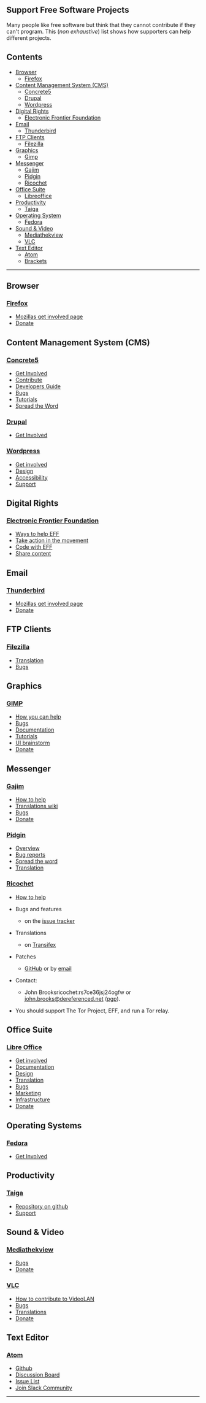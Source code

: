 ## Support Free Software Projects  

Many people like free software but think that they cannot contribute if they can't program. This (*non exhaustive*) list shows how supporters can help different projects.

## Contents

  - [Browser](#browser)
    - [Firefox](#firefox)
  - [Content Management System (CMS)](#content-management-system-cms)
    - [Concrete5](#concrete5)
    - [Drupal](#drupal)
    - [Wordpress](#wordpress)
  - [Digital Rights](#digital-rights)
    - [Electronic Frontier Foundation](#electronic-frontier-foundation)
  - [Email](#email)
    - [Thunderbird](#thunderbird)
  - [FTP Clients](#ftp-clients)
    - [Filezilla](#filezilla)
  - [Graphics](#graphics)
    - [Gimp](#gimp)
  - [Messenger](#messenger)
    - [Gajim](#gajim)
    - [Pidgin](#pidgin)
    - [Ricochet](#ricochet)
  - [Office Suite](#office-suite)
    - [Libreoffice](#libreoffice)
  - [Productivity](#productivity)
    - [Taiga](#taiga)
  - [Operating System](#operating-system)
    - [Fedora](#fedora)
  - [Sound & Video](#sound--video)
    - [Mediathekview](#mediathekview)
    - [VLC](#vlc)
  - [Text Editor](#text-editor)
    - [Atom](#atom)
    - [Brackets](#brackets)

---

## Browser

### [Firefox](https://www.mozilla.org/en-US/firefox/products/)

* [Mozillas get involved page](https://support.mozilla.org/en-US/get-involved)
* [Donate](https://donate.mozilla.org/en-US/)


## Content Management System (CMS)

### [Concrete5](https://www.concrete5.org/)
* [Get Involved](http://www.concrete5.org/developers)
* [Contribute](http://documentation.concrete5.org/contribute)
* [Developers Guide](http://documentation.concrete5.org/developers)
* [Bugs](https://www.concrete5.org/developers/bugs/5-7-5-9/)
* [Tutorials](http://documentation.concrete5.org/tutorials)
* [Spread the Word](https://www.concrete5.org/marketplace/swag)

### [Drupal](https://www.drupal.org/)
* [Get Involved](https://www.drupal.org/getting-involved)

### [Wordpress](https://wordpress.org/)
* [Get involved](https://make.wordpress.org/)
* [Design](https://make.wordpress.org/design)
* [Accessibility](https://make.wordpress.org/accessibility/)
* [Support](https://make.wordpress.org/support/)


## Digital Rights

### [Electronic Frontier Foundation](https://www.eff.org)
* [Ways to help EFF](https://www.eff.org/helpout)
* [Take action in the movement](https://act.eff.org/)
* [Code with EFF](https://www.eff.org/about/opportunities/volunteer/coding-with-eff)
* [Share content](https://www.eff.org/press)


## Email

### [Thunderbird](https://www.mozilla.org/en-US/thunderbird/?icn=tabz)
* [Mozillas get involved page](https://support.mozilla.org/en-US/get-involved)
* [Donate](https://donate.mozilla.org/en-US/)


## FTP Clients

### [Filezilla](https://filezilla-project.org/)

* [Translation](https://filezilla-project.org/translations.php)
* [Bugs](https://trac.filezilla-project.org/)


## Graphics

### [GIMP](https://www.gimp.org/)

* [How you can help](https://www.gimp.org/develop/)
* [Bugs](https://www.gimp.org/bugs/)
* [Documentation](https://www.gimp.org/docs/)
* [Tutorials](https://www.gimp.org/tutorials/)
* [UI brainstorm](https://gimp-brainstorm.blogspot.de/)
* [Donate](https://www.gimp.org/donating/)


## Messenger

### [Gajim](https://gajim.org/)

* [How to help](https://gajim.org/dev.php?lang=en#help)
* [Translations wiki](https://dev.gajim.org/gajim/gajim/wikis/development/DevTranslate)
* [Bugs](https://dev.gajim.org/users/sign_in)
* [Donate](https://gajim.org/dev.php?lang=en#donate)

### [Pidgin](https://pidgin.im/)

* [Overview](https://developer.pidgin.im/)
* [Bug reports](https://developer.pidgin.im/wiki/TipsForBugReports)
* [Spread the word](https://developer.pidgin.im/wiki/SpreadPidginAvatars)
* [Translation](https://developer.pidgin.im/wiki/TipsForTranslators)

### [Ricochet](https://ricochet.im/)

* [How to help](https://ricochet.im/#how-to-help)

* Bugs and features
  * on the [issue tracker](https://github.com/ricochet-im/ricochet/issues)
* Translations
  * on [Transifex](https://www.transifex.com/projects/p/ricochet/)
* Patches     
  * [GitHub](https://github.com/ricochet-im/ricochet) or by [email](john.brooks@dereferenced.net)
* Contact:    
  * John Brooksricochet:rs7ce36jsj24ogfw or john.brooks@dereferenced.net ([pgp](https://ricochet.im/john-brooks.asc)).
* You should support The Tor Project, EFF, and run a Tor relay.


## Office Suite

### [Libre Office](https://www.libreoffice.org/)

* [Get involved](https://www.libreoffice.org/community/get-involved/)
* [Documentation](https://www.libreoffice.org/community/get-involved/#docs)
* [Design](https://wiki.documentfoundation.org/Design)
* [Translation](https://www.libreoffice.org/community/localization/)
* [Bugs](https://www.libreoffice.org/community/get-involved/#qa)
* [Marketing](https://www.libreoffice.org/community/get-involved/#marketing)
* [Infrastructure](https://www.libreoffice.org/community/infrastructure/)
* [Donate](https://www.libreoffice.org/donate/)


## Operating Systems

### [Fedora](https://getfedora.org/)

* [Get Involved](https://fedoraproject.org/wiki/Join)


## Productivity

### [Taiga](https://taiga.io/)

* [Repository on github](https://github.com/taigaio/)
* [Support](https://tree.taiga.io/support/)


## Sound & Video

### [Mediathekview](https://mediathekview.de/)

* [Bugs](https://github.com/mediathekview/mediathekview)
* [Donate](https://mediathekview.de/spenden/)

### [VLC](https://www.videolan.org/vlc/)

* [How to contribute to VideoLAN](https://www.videolan.org/contribute.html)
* [Bugs](https://trac.videolan.org/vlc)
* [Translations](https://www.videolan.org/developers/i18n/transifex-howto.html)
* [Donate](https://www.videolan.org/contribute.html#money)


## Text Editor

### [Atom](https://atom.io/)

* [Github](https://github.com/atom/atom)
* [Discussion Board](https://github.com/atom/atom)
* [Issue List](https://github.com/atom/atom/issues)
* [Join Slack Community](http://atom-slack.herokuapp.com/)

---

